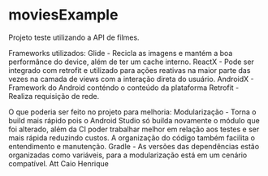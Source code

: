 # moviesExample

Projeto teste utilizando a API de filmes.

Frameworks utilizados:
Glide - Recicla as imagens e mantém a boa performânce do device, além de ter um cache interno.
ReactX - Pode ser integrado com retrofit e utilizado para ações reativas na maior parte das vezes na camada de views com a interação direta do usuário.
AndroidX - Framework do Android conténdo o conteúdo da plataforma
Retrofit - Realiza requisição de rede.


O que poderia ser feito no projeto para melhoria:
Modularização - Torna o build mais rápido pois o Android Studio só builda novamente o módulo que foi alterado, além da CI poder trabalhar melhor em relação aos testes e ser mais rápida reduzindo custos. A organização do código também facilita o entendimento e manutenção.
Gradle - As versões das dependências estão organizadas como variáveis, para a modularização está em um cenário compatível.
Att Caio Henrique

